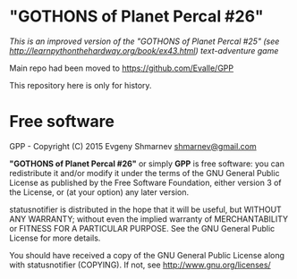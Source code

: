 # "GOTHONS of Planet Percal #26"

*This is an improved version of the "GOTHONS of Planet Percal #25" (see http://learnpythonthehardway.org/book/ex43.html) text-adventure game*

Main repo had been moved to https://github.com/Evalle/GPP

This repository here is only for history. 

# Free software

GPP - Copyright (C) 2015 Evgeny Shmarnev shmarnev@gmail.com

**"GOTHONS of Planet Percal #26"** or simply **GPP** is free software: you can redistribute it and/or modify it under the terms of the GNU General Public License as published by the Free Software Foundation, either version 3 of the License, or (at your option) any later version.

statusnotifier is distributed in the hope that it will be useful, but WITHOUT ANY WARRANTY; without even the implied warranty of MERCHANTABILITY or FITNESS FOR A PARTICULAR PURPOSE. See the GNU General Public License for more details.

You should have received a copy of the GNU General Public License along with statusnotifier (COPYING). If not, see http://www.gnu.org/licenses/

